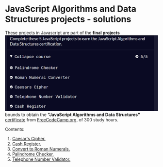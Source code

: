# JavaScript Algorithms and Data Structures projects - solutions

These projects in Javascript are part of the __final projects__
![__final projects__](/Final5projects.png) bounds to obtain the __"JavaScript Algorithms and Data Structures"__ [certificate](https://www.freecodecamp.org/certification/AntonBarreraMora/javascript-algorithms-and-data-structures) from [FreeCodeCamp.org](https://www.freecodecamp.org/learn/javascript-algorithms-and-data-structures/), of 300 study hours.

Contents:

1. [Caesar's Cipher.](Caesars%20Cipher.js)
2. [Cash Register.](Cash%20Register.js)
3. [Convert to Roman Numerals.](Convert%20to%20Roman%20Numeral.js)
4. [Palindrome Checker.](Palindrome%20Checker.js)
5. [Telephone Number Validator.](Telephone%20Number%20Validator.js)